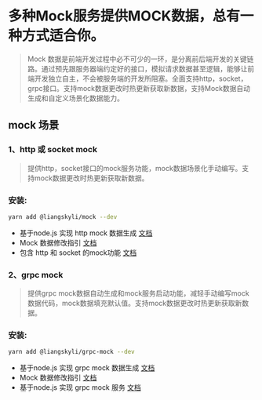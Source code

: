 # 多种Mock服务提供MOCK数据，总有一种方式适合你。

> Mock 数据是前端开发过程中必不可少的一环，是分离前后端开发的关键链路。通过预先跟服务器端约定好的接口，模拟请求数据甚至逻辑，能够让前端开发独立自主，不会被服务端的开发所阻塞。全面支持http，socket，grpc接口。支持mock数据更改时热更新获取新数据，支持Mock数据自动生成和自定义场景化数据能力。

## mock 场景

### 1、http 或 socket mock
> 提供http，socket接口的mock服务功能，mock数据场景化手动编写。支持mock数据更改时热更新获取新数据。

### 安装:
```bash
yarn add @liangskyli/mock --dev
```

- 基于node.js 实现 http mock 数据生成 [文档](packages/mock/docs/gen-http-mock.md)
- Mock 数据修改指引 [文档](packages/mock/docs/mock.md)
- 包含 http 和 socket 的mock功能 [文档](packages/mock/docs/http-mock.md)



### 2、grpc mock
> 提供grpc mock数据自动生成和mock服务启动功能，减轻手动编写mock数据代码，mock数据填充默认值。支持mock数据更改时热更新获取新数据。

### 安装:
```bash
yarn add @liangskyli/grpc-mock --dev
```

- 基于node.js 实现 grpc mock 数据生成 [文档](packages/grpc-mock/docs/gen-grpc-mock.md)
- Mock 数据修改指引 [文档](packages/grpc-mock/docs/grpc-mock-modify-guide.md)
- 基于node.js 实现 grpc mock 服务 [文档](packages/grpc-mock/docs/grpc-mock-server.md)
